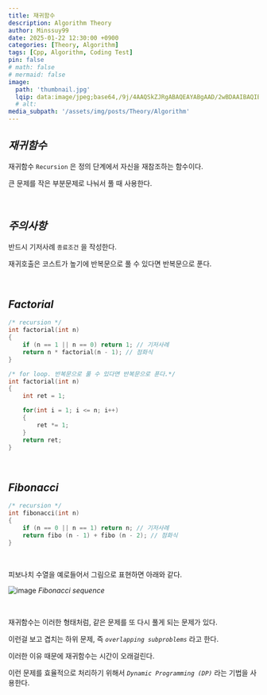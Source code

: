 ```yaml
---
title: 재귀함수
description: Algorithm Theory
author: Minssuy99
date: 2025-01-22 12:30:00 +0900
categories: [Theory, Algorithm]
tags: [Cpp, Algorithm, Coding Test]
pin: false
# math: false
# mermaid: false
image:
  path: 'thumbnail.jpg'
  lqip: data:image/jpeg;base64,/9j/4AAQSkZJRgABAQEAYABgAAD/2wBDAAIBAQIBAQICAgICAgICAwUDAwMDAwYEBAMFBwYHBwcGBwcICQsJCAgKCAcHCg0KCgsMDAwMBwkODw0MDgsMDAz/2wBDAQICAgMDAwYDAwYMCAcIDAwMDAwMDAwMDAwMDAwMDAwMDAwMDAwMDAwMDAwMDAwMDAwMDAwMDAwMDAwMDAwMDAz/wAARCAAEABQDASIAAhEBAxEB/8QAFQABAQAAAAAAAAAAAAAAAAAAAAn/xAAUEAEAAAAAAAAAAAAAAAAAAAAA/8QAFgEBAQEAAAAAAAAAAAAAAAAAAAUH/8QAFBEBAAAAAAAAAAAAAAAAAAAAAP/aAAwDAQACEQMRAD8AsAAqMvAAf//Z
  # alt:
media_subpath: '/assets/img/posts/Theory/Algorithm'
---
```


## _**재귀함수**_

재귀함수 `Recursion` 은 정의 단계에서 자신을 재참조하는 함수이다.

큰 문제를 작은 부분문제로 나눠서 풀 때 사용한다.

<br>

## _**주의사항**_

반드시 기저사례 `종료조건` 을 작성한다.

재귀호출은 코스트가 높기에 반복문으로 풀 수 있다면 반복문으로 푼다.

<br>

## _**Factorial**_

```cpp
/* recursion */
int factorial(int n)
{
    if (n == 1 || n == 0) return 1; // 기저사례
    return n * factorial(n - 1); // 점화식
}
```

```cpp
/* for loop. 반복문으로 풀 수 있다면 반복문으로 푼다.*/
int factorial(int n)
{
    int ret = 1;

    for(int i = 1; i <= n; i++)
    {
        ret *= 1;
    }
    return ret;
}
```

<br>

## _**Fibonacci**_

```cpp
/* recursion */
int fibonacci(int n)
{
    if (n == 0 || n == 1) return n; // 기저사례
    return fibo (n - 1) + fibo (n - 2); // 점화식
}
```

<br>

피보나치 수열을 예로들어서 그림으로 표현하면 아래와 같다.

![image](fibonacci.jpg)
_Fibonacci sequence_

<br>

재귀함수는 이러한 형태처럼, 같은 문제를 또 다시 풀게 되는 문제가 있다.

이런걸 보고 겹치는 하위 문제, 즉 _`overlapping subproblems`_ 라고 한다.

이러한 이유 때문에 재귀함수는 시간이 오래걸린다.

이런 문제를 효율적으로 처리하기 위해서 _`Dynamic Programming (DP)`_ 라는 기법을 사용한다.